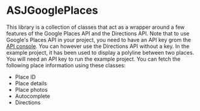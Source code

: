 # ASJGooglePlaces
This library is a collection of classes that act as a wrapper around a few features of the Google Places API and the Directions API. Note that to use Google's Places API in your project, you need to have an API key grom the [API console](https://code.google.com/apis/console). You can however use the Directions API without a key. In the example project, it has been used to display a polyline between two places. You will need an API key to run the example project. You can fetch the following place information using these classes:

- Place ID
- Place details
- Place photos
- Autocomplete
- Directions


